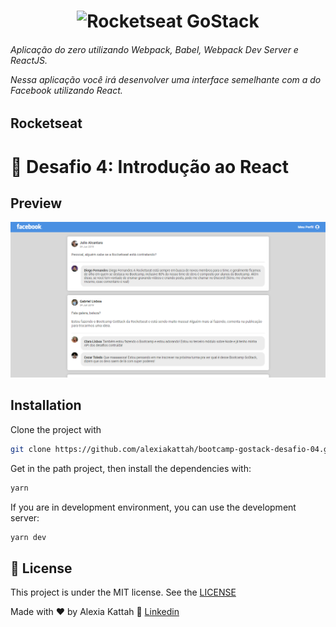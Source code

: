 <h1 align="center">
    <img alt="Rocketseat GoStack" src="https://rocketseat-cdn.s3-sa-east-1.amazonaws.com/bootcamp-header.png" width="200px" />
</h1>
<h6>Aplicação do zero utilizando Webpack, Babel, Webpack Dev Server e ReactJS.

Nessa aplicação você irá desenvolver uma interface semelhante com a do Facebook utilizando React.</h6>

## Rocketseat

# :rocket: Desafio 4: Introdução ao React

## Preview

<img alt="Rocketseat GoStack" src="https://github.com/alexiakattah/bootcamp-gostack-desafio-04/blob/master/src/assets/preview.PNG" width="1000px" />

## Installation

Clone the project with

```sh
git clone https://github.com/alexiakattah/bootcamp-gostack-desafio-04.git
```

Get in the path project, then install the dependencies with:

```sh
yarn
```

If you are in development environment, you can use the development server:

```sh
yarn dev
```

## :memo: License

This project is under the MIT license. See the [LICENSE](https://github.com/alexiakattah/gobarber-api/blob/master/LICENCE)

Made with ♥ by Alexia Kattah :wave: [Linkedin](https://www.linkedin.com/in/alexiakattah/)
